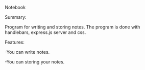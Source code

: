 Notebook

Summary:

Program for writing and storing notes. The program is done with handlebars, express.js server and css.

Features:

-You can write notes.

-You can storing your notes.
